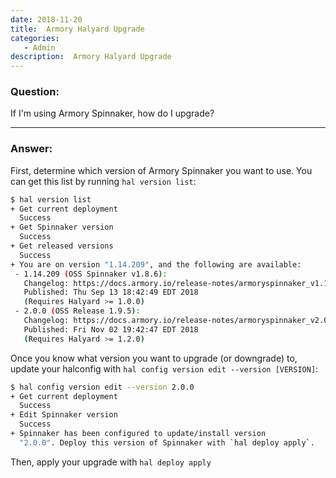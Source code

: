 ```yaml
---
date: 2018-11-20
title:  Armory Halyard Upgrade
categories:
   - Admin
description:  Armory Halyard Upgrade
---
```


### Question:

If I'm using Armory Spinnaker, how do I upgrade?

***

### Answer:

First, determine which version of Armory Spinnaker you want to use.  You can get this list by running `hal version list`:

```bash
$ hal version list
+ Get current deployment
  Success
+ Get Spinnaker version
  Success
+ Get released versions
  Success
+ You are on version "1.14.209", and the following are available:
 - 1.14.209 (OSS Spinnaker v1.8.6):
   Changelog: https://docs.armory.io/release-notes/armoryspinnaker_v1.14.209/
   Published: Thu Sep 13 18:42:49 EDT 2018
   (Requires Halyard >= 1.0.0)
 - 2.0.0 (OSS Release 1.9.5):
   Changelog: https://docs.armory.io/release-notes/armoryspinnaker_v2.0.0/
   Published: Fri Nov 02 19:42:47 EDT 2018
   (Requires Halyard >= 1.2.0)

```

Once you know what version you want to upgrade (or downgrade) to, update your halconfig with `hal config version edit --version [VERSION]`:

```bash
$ hal config version edit --version 2.0.0
+ Get current deployment
  Success
+ Edit Spinnaker version
  Success
+ Spinnaker has been configured to update/install version
  "2.0.0". Deploy this version of Spinnaker with `hal deploy apply`.
```

Then, apply your upgrade with `hal deploy apply`

